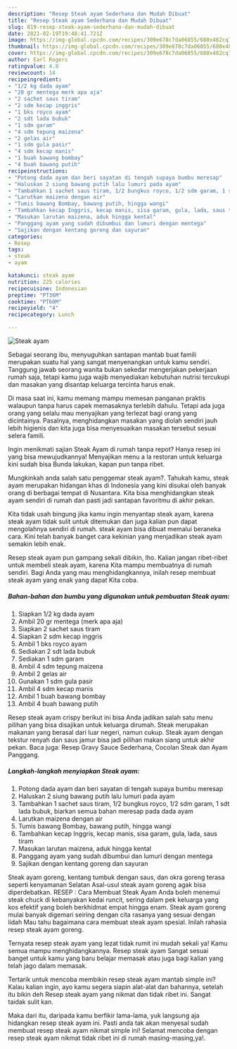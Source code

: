 ```yaml
---
description: "Resep Steak ayam Sederhana dan Mudah Dibuat"
title: "Resep Steak ayam Sederhana dan Mudah Dibuat"
slug: 819-resep-steak-ayam-sederhana-dan-mudah-dibuat
date: 2021-02-19T19:48:41.721Z
image: https://img-global.cpcdn.com/recipes/309e678c7da06855/680x482cq70/steak-ayam-foto-resep-utama.jpg
thumbnail: https://img-global.cpcdn.com/recipes/309e678c7da06855/680x482cq70/steak-ayam-foto-resep-utama.jpg
cover: https://img-global.cpcdn.com/recipes/309e678c7da06855/680x482cq70/steak-ayam-foto-resep-utama.jpg
author: Earl Rogers
ratingvalue: 4.8
reviewcount: 14
recipeingredient:
- "1/2 kg dada ayam"
- "20 gr mentega merk apa aja"
- "2 sachet saus tiram"
- "2 sdm kecap inggris"
- "1 bks royco ayam"
- "2 sdt lada bubuk"
- "1 sdm garam"
- "4 sdm tepung maizena"
- "2 gelas air"
- "1 sdm gula pasir"
- "4 sdm kecap manis"
- "1 buah bawang bombay"
- "4 buah bawang putih"
recipeinstructions:
- "Potong dada ayam dan beri sayatan di tengah supaya bumbu meresap"
- "Haluskan 2 siung bawang putih lalu lumuri pada ayam"
- "Tambahkan 1 sachet saus tiram, 1/2 bungkus royco, 1/2 sdm garam, 1 sdt lada bubuk, biarkan semua bahan meresap pada dada ayam"
- "Larutkan maizena dengan air"
- "Tumis bawang Bombay, bawang putih, hingga wangi"
- "Tambahkan kecap Inggris, kecap manis, sisa garam, gula, lada, saus tiram"
- "Masukan larutan maizena, aduk hingga kental"
- "Panggang ayam yang sudah dibumbui dan lumuri dengan mentega"
- "Sajikan dengan kentang goreng dan sayuran"
categories:
- Resep
tags:
- steak
- ayam

katakunci: steak ayam 
nutrition: 225 calories
recipecuisine: Indonesian
preptime: "PT36M"
cooktime: "PT60M"
recipeyield: "4"
recipecategory: Lunch

---
```



![Steak ayam](https://img-global.cpcdn.com/recipes/309e678c7da06855/680x482cq70/steak-ayam-foto-resep-utama.jpg)

Sebagai seorang ibu, menyuguhkan santapan mantab buat famili merupakan suatu hal yang sangat menyenangkan untuk kamu sendiri. Tanggung jawab seorang  wanita bukan sekedar mengerjakan pekerjaan rumah saja, tetapi kamu juga wajib menyediakan kebutuhan nutrisi tercukupi dan masakan yang disantap keluarga tercinta harus enak.

Di masa  saat ini, kamu memang mampu memesan panganan praktis walaupun tanpa harus capek memasaknya terlebih dahulu. Tetapi ada juga orang yang selalu mau menyajikan yang terlezat bagi orang yang dicintainya. Pasalnya, menghidangkan masakan yang diolah sendiri jauh lebih higienis dan kita juga bisa menyesuaikan masakan tersebut sesuai selera famili. 

Ingin menikmati sajian Steak Ayam di rumah tanpa repot? Hanya resep ini yang bisa mewujudkannya! Menyajikan menu a la restoran untuk keluarga kini sudah bisa Bunda lakukan, kapan pun tanpa ribet.

Mungkinkah anda salah satu penggemar steak ayam?. Tahukah kamu, steak ayam merupakan hidangan khas di Indonesia yang kini disukai oleh banyak orang di berbagai tempat di Nusantara. Kita bisa menghidangkan steak ayam sendiri di rumah dan pasti jadi santapan favoritmu di akhir pekan.

Kita tidak usah bingung jika kamu ingin menyantap steak ayam, karena steak ayam tidak sulit untuk ditemukan dan juga kalian pun dapat mengolahnya sendiri di rumah. steak ayam bisa dibuat memalui beraneka cara. Kini telah banyak banget cara kekinian yang menjadikan steak ayam semakin lebih enak.

Resep steak ayam pun gampang sekali dibikin, lho. Kalian jangan ribet-ribet untuk membeli steak ayam, karena Kita mampu membuatnya di rumah sendiri. Bagi Anda yang mau menghidangkannya, inilah resep membuat steak ayam yang enak yang dapat Kita coba.

<!--inarticleads1-->

##### Bahan-bahan dan bumbu yang digunakan untuk pembuatan Steak ayam:

1. Siapkan 1/2 kg dada ayam
1. Ambil 20 gr mentega (merk apa aja)
1. Siapkan 2 sachet saus tiram
1. Siapkan 2 sdm kecap inggris
1. Ambil 1 bks royco ayam
1. Sediakan 2 sdt lada bubuk
1. Sediakan 1 sdm garam
1. Ambil 4 sdm tepung maizena
1. Ambil 2 gelas air
1. Gunakan 1 sdm gula pasir
1. Ambil 4 sdm kecap manis
1. Ambil 1 buah bawang bombay
1. Ambil 4 buah bawang putih


Resep steak ayam crispy berikut ini bisa Anda jadikan salah satu menu pilihan yang bisa disajikan untuk keluarga dirumah. Steak merupakan makanan yang berasal dari luar negeri, namun cukup. Steak ayam dengan tekstur renyah dan saus jamur bisa jadi pilihan makan siang untuk akhir pekan. Baca juga: Resep Gravy Sauce Sederhana, Cocolan Steak dan Ayam Panggang. 

<!--inarticleads2-->

##### Langkah-langkah menyiapkan Steak ayam:

1. Potong dada ayam dan beri sayatan di tengah supaya bumbu meresap
1. Haluskan 2 siung bawang putih lalu lumuri pada ayam
1. Tambahkan 1 sachet saus tiram, 1/2 bungkus royco, 1/2 sdm garam, 1 sdt lada bubuk, biarkan semua bahan meresap pada dada ayam
1. Larutkan maizena dengan air
1. Tumis bawang Bombay, bawang putih, hingga wangi
1. Tambahkan kecap Inggris, kecap manis, sisa garam, gula, lada, saus tiram
1. Masukan larutan maizena, aduk hingga kental
1. Panggang ayam yang sudah dibumbui dan lumuri dengan mentega
1. Sajikan dengan kentang goreng dan sayuran


Steak ayam goreng, kentang tumbuk dengan saus, dan okra goreng terasa seperti kenyamanan Selatan Asal-usul steak ayam goreng agak bisa diperdebatkan. RESEP : Cara Membuat Steak Ayam Anda boleh menemui steak chuck di kebanyakan kedai runcit, sering dalam pek keluarga yang kos efektif yang boleh berkhidmat empat hingga enam. Steak ayam goreng mulai banyak digemari seiring dengan cita rasanya yang sesuai dengan lidah Mau tahu bagaimana cara membuat steak ayam spesial. Inilah rahasia resep steak ayam goreng. 

Ternyata resep steak ayam yang lezat tidak rumit ini mudah sekali ya! Kamu semua mampu menghidangkannya. Resep steak ayam Sangat sesuai banget untuk kamu yang baru belajar memasak atau juga bagi kalian yang telah jago dalam memasak.

Tertarik untuk mencoba membikin resep steak ayam mantab simple ini? Kalau kalian ingin, ayo kamu segera siapin alat-alat dan bahannya, setelah itu bikin deh Resep steak ayam yang nikmat dan tidak ribet ini. Sangat taidak sulit kan. 

Maka dari itu, daripada kamu berfikir lama-lama, yuk langsung aja hidangkan resep steak ayam ini. Pasti anda tak akan menyesal sudah membuat resep steak ayam nikmat simple ini! Selamat mencoba dengan resep steak ayam nikmat tidak ribet ini di rumah masing-masing,ya!.

